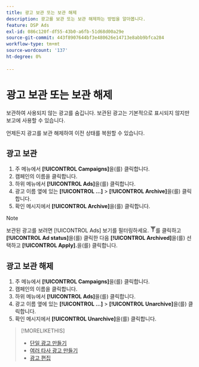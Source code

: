 ```yaml
---
title: 광고 보관 또는 보관 해제
description: 광고를 보관 또는 보관 해제하는 방법을 알아봅니다.
feature: DSP Ads
exl-id: 086c120f-df55-43b0-a6fb-51d68d00a29e
source-git-commit: 443f8907644bf3e480626e14713e8abb9bfca284
workflow-type: tm+mt
source-wordcount: '137'
ht-degree: 0%

---
```


# 광고 보관 또는 보관 해제

보관하여 사용되지 않는 광고를 숨깁니다. 보관된 광고는 기본적으로 표시되지 않지만 보고에 사용할 수 있습니다.

언제든지 광고를 보관 해제하여 이전 상태를 복원할 수 있습니다.

## 광고 보관

1. 주 메뉴에서 **[!UICONTROL Campaigns]**&#x200B;을(를) 클릭합니다.
1. 캠페인의 이름을 클릭합니다.
1. 하위 메뉴에서 **[!UICONTROL Ads]**&#x200B;을(를) 클릭합니다.
1. 광고 이름 옆에 있는 **[!UICONTROL ...]** > **[!UICONTROL Archive]**&#x200B;을(를) 클릭합니다.
1. 확인 메시지에서 **[!UICONTROL Archive]**&#x200B;을(를) 클릭합니다.

>[!NOTE]
>
>보관된 광고를 보려면 [!UICONTROL Ads] 보기를 필터링하세요. ![[!UICONTROL Filter] 단추](/help/dsp/assets/filter.png)를 클릭하고 **[!UICONTROL Ad status]**&#x200B;을(를) 클릭한 다음 **[!UICONTROL Archived]**&#x200B;을(를) 선택하고 **[!UICONTROL Apply].**&#x200B;을(를) 클릭합니다.

## 광고 보관 해제

1. 주 메뉴에서 **[!UICONTROL Campaigns]**&#x200B;을(를) 클릭합니다.
1. 캠페인의 이름을 클릭합니다.
1. 하위 메뉴에서 **[!UICONTROL Ads]**&#x200B;을(를) 클릭합니다.
1. 광고 이름 옆에 있는 **[!UICONTROL ...]** > **[!UICONTROL Unarchive]**&#x200B;을(를) 클릭합니다.
1. 확인 메시지에서 **[!UICONTROL Unarchive]**&#x200B;을(를) 클릭합니다.

>[!MORELIKETHIS]
>
>* [단일 광고 만들기](ad-create.md)
>* [여러 타사 광고 만들기](ad-create-multiple.md)
>* [광고 편집](ad-edit.md)

